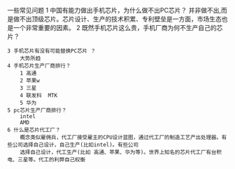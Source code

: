 一些常见问题
    1 中国有能力做出手机芯片，为什么做不出PC芯片？
       并非做不出,而是做不出顶级芯片。芯片设计、生产的技术积累、专利壁垒是一方面，市场生态也是一个非常重要的因素。
    2 既然手机芯片这么贵，手机厂商为何不生产自己的芯片？

    3 手机芯片有没有可能替换PC芯片 ？
        大势所趋
    4 手机芯片生产厂商排行？
        1 高通
        2 苹果w   
        3 三星
        4 联发科  MTK
        5 华为
    5 pc芯片生产厂商排行？
        intel
        AMD
    6 什么是芯片代工厂？
        概念类似雇佣兵，代工厂接受雇主的CPU设计蓝图，通过代工厂的制造工艺产出处理器。有些公司选择自己设计，自己生产(比如intel)。有些公司
        选择自己设计，代工生产(比如 高通、苹果、华为等)。世界上知名的芯片代工厂有台积电、三星等。代工的利弊自己权衡



